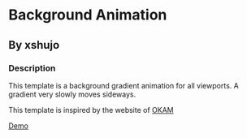 # Background Animation

## By xshujo

### Description

This template is a background gradient animation for all viewports. A gradient very slowly moves sideways.

This template is inspired by the website of [OKAM](https://www.okam.ca/fr)

[Demo](demo.gif)